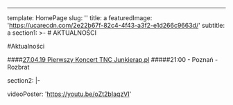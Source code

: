 ---
template: HomePage
slug: ''
title: a
featuredImage: 'https://ucarecdn.com/2e22b67f-82c4-4f43-a3f2-e1d266c9663d/'
subtitle: a
section1: >-
                      # AKTUALNOŚCI
                      


  #Aktualności
  
  
                                 
  ####[27.04.19 Pierwszy Koncert TNC Junkierap.pl](https://www.facebook.com/events/rozbrat/pierwszy-w-historii-koncert-tnc-junkierappl-junkie-sekta/2438855859481055/)
  #####21:00 - Poznań - Rozbrat


section2: |-



videoPoster: 'https://youtu.be/oZt2bIaqzVI'
